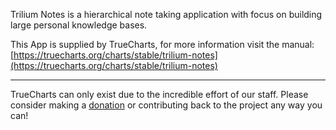 Trilium Notes is a hierarchical note taking application with focus on building large personal knowledge bases.

This App is supplied by TrueCharts, for more information visit the manual: [https://truecharts.org/charts/stable/trilium-notes](https://truecharts.org/charts/stable/trilium-notes)

---

TrueCharts can only exist due to the incredible effort of our staff.
Please consider making a [donation](https://truecharts.org/sponsor) or contributing back to the project any way you can!
